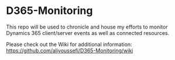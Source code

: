 # D365-Monitoring
This repo will be used to chronicle and house my efforts to monitor Dynamics 365 client/server events as well as connected resources.

Please check out the Wiki for additional information: https://github.com/aliyoussefi/D365-Monitoring/wiki


